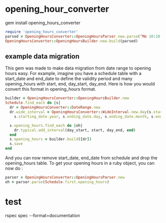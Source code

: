 # opening_hour_converter
gem install opening_hours_converter

```ruby
require 'opening_hours_converter'
parsed = OpeningHoursConverter::OpeningHoursParser.new.parse(‘Mo 10:10-12:12’)
OpeningHoursConverter::OpeningHoursBuilder.new.build(parsed)
```

## example data migration
This gem was made to make data migration from date range to opening hours easy. For example, imagine you have a schedule table with a start_date and end_date to define the validity period and many opening_hours with start, end, day_start, day_end. Here is how you would convert this format in opening_hours format.

```ruby
builder = OpeningHoursConverter::OpeningHoursBuilder.new
Schedule.find_each do |s|
  dr = OpeningHoursConverter::DateRange.new
  dr.wide_interval = OpeningHoursConverter::WideInterval.new.day(s.starting_date.day, s.starting_date.month,
    s.starting_date.year, s.ending_date.day, s.ending_date.month, s.ending_date.year)

  s.opening_hours.find_each do |oh|
    dr.typical.add_interval(day_start, start, day_end, end)
  end
  s.opening_hours = builder.build([dr])
  s.save
end
```
And you can now remove start_date, end_date from schedule and drop the opening_hours table. To get your opening hours in a ruby object, you can now do :
```ruby
parser = OpeningHoursConverter::OpeningHoursParser.new
oh = parser.parse(Schedule.first.opening_hours)
```

# test
rspec spec --format=documentation
